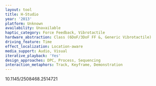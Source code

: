 ```yaml
---
layout: tool
title: H-Studio
year: '2013'
platform: Unknown
availability: Unavailable
haptic_category: Force Feedback, Vibrotactile
hardware_abstraction: Class (6DoF/3DoF FF &, Generic Vibrotactile)
driving_feature: Time
effect_localization: Location-aware
media_support: Audio, Visual
iterative_playback: 'Yes'
design_approaches: DPC, Process, Sequencing
interaction_metaphors: Track, Keyframe, Demonstration
---
```

10.1145/2508468.2514721